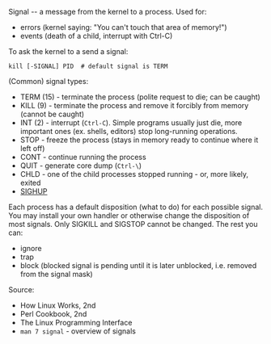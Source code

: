 Signal -- a message from the kernel to a process. Used for:
* errors (kernel saying: "You can't touch that area of memory!")
* events (death of a child, interrupt with Ctrl-C)

To ask the kernel to a send a signal:

    kill [-SIGNAL] PID  # default signal is TERM

(Common) signal types:
* TERM (15) - terminate the process (polite request to die; can be caught)
* KILL (9) - terminate the process and remove it forcibly from memory (cannot be caught)
* INT (2) - interrupt (`Ctrl-C`). Simple programs usually just die, more important ones (ex. shells, editors) stop long-running operations.
* STOP - freeze the process (stays in memory ready to continue where it left
    off)
* CONT - continue running the process
* QUIT - generate core dump (`Ctrl-\`)
* CHLD - one of the child processes stopped running - or, more likely, exited
* [SIGHUP](http://world.std.com/~swmcd/steven/tech/daemon.html)

Each process has a default disposition (what to do) for each possible signal. You may install your own handler or otherwise change the disposition of most signals. Only SIGKILL and SIGSTOP cannot be changed. The rest you can:
* ignore
* trap
* block (blocked signal is pending until it is later unblocked, i.e. removed from the signal mask)

Source:
* How Linux Works, 2nd
* Perl Cookbook, 2nd
* The Linux Programming Interface
* `man 7 signal` - overview of signals
